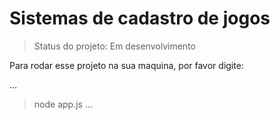 <h1>Sistemas de cadastro de jogos</h1>

> Status do projeto: Em desenvolvimento

Para rodar esse projeto na sua maquina, por favor digite:

...

>node app.js
...
